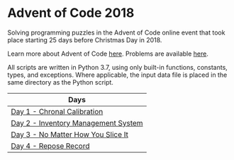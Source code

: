 # Advent of Code 2018

Solving programming puzzles in the Advent of Code online event that took place starting 25 days before Christmas Day in 2018. 

Learn more about Advent of Code [here](http://adventofcode.com/2018/about). Problems are available [here](http://adventofcode.com/2018).

All scripts are written in Python 3.7, using only built-in functions, constants, types, and exceptions. Where applicable, the input data file is placed in the same directory as the Python script.

|Days|
|---|
|[Day 1 - Chronal Calibration](Days/Day%201%20-%20Chronal%20Calibration)
|[Day 2 - Inventory Management System](Days/Day%202%20-%20Inventory%20Management%20System)
|[Day 3 - No Matter How You Slice It](Days/Day%203%20-%20No%20Matter%20How%20You%20Slice%20It)
|[Day 4 - Repose Record](Days/Day%204%20-%20Repose%20Record)
